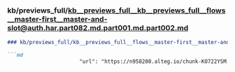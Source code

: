 ### kb/previews_full/kb__previews_full__kb__previews_full__flows__master-first__master-and-slot@auth.har.part082.md.part001.md.part002.md

```md
### kb/previews_full/kb__previews_full__flows__master-first__master-and-slot@auth.har.part082.md.part001.md (part 002)

```md
                       "url": "https://n958200.alteg.io/chunk-KO722YSM.js",
                    
```

```

```
